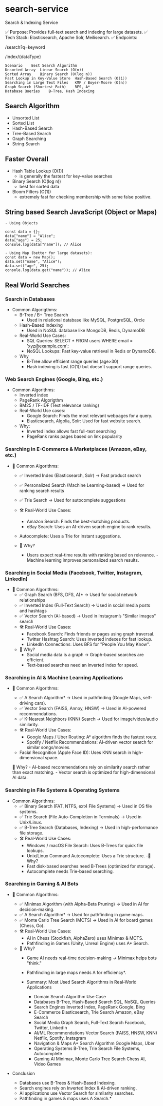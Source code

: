 # search-service
Search &amp; Indexing Service


✅ Purpose: Provides full-text search and indexing for large datasets.
✅ Tech Stack: Elasticsearch, Apache Solr, Meilisearch.
✅ Endpoints:

/search?q=keyword

/index/{dataType}

    Scenario	Best Search Algorithm
    Unsorted Array	Linear Search (O(n))
    Sorted Array	Binary Search (O(log n))
    Fast Lookup in Key-Value Store	Hash-Based Search (O(1))
    Searching in Large Text Files	KMP / Boyer-Moore (O(n))
    Graph Search (Shortest Path)	BFS, A*
    Database Queries	B-Tree, Hash Indexing

## Search Algorithm
- Unsorted List
- Sorted List
- Hash-Based Search
- Tree-Based Search
- Graph Searching
- String Search

## Faster Overall
- Hash Table Lookup (O(1))
    - is generally the fastest for key-value searches
- Binary Search (O(log n))
    - best for sorted data
- Bloom Filters (O(1))
    - extremely fast for checking membership with some false positive.

## String based Search JavaScript (Object or Maps)
    - Using Objects

    const data = {};
    data["name"] = "Alice";
    data["age"] = 25;
    console.log(data["name"]); // Alice

    - Using Map (better for large datasets):
    const data = new Map();
    data.set("name", "Alice");
    data.set("age", 25);
    console.log(data.get("name")); // Alice


## Real World Searches
### Search in Databases
- Common Algorigthms:
    - B-Tree / B+ Tree Search
        - Used in relational database like MySQL, PostgreSQL, Orcle 
    - Hash-Based Indexing 
        - Used in NoSQL database like MongoDB, Redis, DynamoDB
    - Real-World Use Cases:
        - SQL Queries: SELECT * FROM users WHERE email = 'xyz@example.com';
        - NoSQL Lookups: Fast key-value retrieval in Redis or DynamoDB.
    - Why 
        - B-Tree allow efficient range queries (age>30)
        - Hash indexing is fast (O(1)) but doesn't support range queries.
### Web Search Engines (Google, Bing, etc.)
- Common Algorithms:
    - Inverted index
    - PageRank Algorigthm
    - BM25 / TF-IDF (Text relevance ranking)
    - Real-World Use cases:
        - Google Search: Finds the most relevant webpages for a query.
        - Elasticsearch, Algolia, Solr: Used for fast website search.
    - Why:
        - Inverted index allows fast full-text searching
        - PageRank ranks pages based on link popularity
### Searching in E-Commerce & Marketplaces (Amazon, eBay, etc.)
- 🔹 Common Algorithms:
    - ✅ Inverted Index (Elasticsearch, Solr) → Fast product search 
    - ✅ Personalized Search (Machine Learning-based) → Used for ranking search results
    - ✅ Trie Search → Used for autocomplete suggestions

    - 🛠️ Real-World Use Cases:
        - Amazon Search: Finds the best-matching products.
        - eBay Search: Uses an AI-driven search engine to rank results.
    - Autocomplete: Uses a Trie for instant suggestions.
    - 🔹 Why?
        - Users expect real-time results with ranking based on relevance.
        -Machine learning improves personalized search results.

### Searching in Social Media (Facebook, Twitter, Instagram, LinkedIn)
- 🔹 Common Algorithms:
    - ✅ Graph Search (BFS, DFS, A)* → Used for social network relationships
    - ✅ Inverted Index (Full-Text Search) → Used in social media posts and hashtags
    - ✅ Vector Search (AI-based) → Used in Instagram’s "Similar Images" search
    - 🛠️ Real-World Use Cases:
        - Facebook Search: Finds friends or pages using graph traversal.
        - Twitter Hashtag Search: Uses inverted indexes for fast lookup.
        - LinkedIn Connections: Uses BFS for "People You May Know".
    - 🔹 Why?
        - Social media data is a graph → Graph-based searches are efficient.
        - Text-based searches need an inverted index for speed.


### Searching in AI & Machine Learning Applications
- 🔹 Common Algorithms:
    - ✅ A Search Algorithm* → Used in pathfinding (Google Maps, self-driving cars).
    - ✅ Vector Search (FAISS, Annoy, HNSW) → Used in AI-powered recommendations.
    - ✅ K-Nearest Neighbors (KNN) Search → Used for image/video/audio similarity.
    - 🛠️ Real-World Use Cases:
        - Google Maps / Uber Routing: A* algorithm finds the fastest route.
        - Spotify / Netflix Recommendations: AI-driven vector search for similar songs/movies.
    - Facial Recognition (Apple Face ID): Uses KNN search in high-dimensional space.

    🔹 Why?
        - AI-based recommendations rely on similarity search rather than exact matching.
        - Vector search is optimized for high-dimensional AI data.


### Searching in File Systems & Operating Systems
- Common Algorithms:
    - ✅ Binary Search (FAT, NTFS, ext4 File Systems) → Used in OS file systems.
    - ✅ Trie Search (File Auto-Completion in Terminals) → Used in Unix/Linux.  
    - ✅ B-Tree Search (Databases, Indexing) → Used in high-performance file storage.
    - 🛠️ Real-World Use Cases:
        - Windows / macOS File Search: Uses B-Trees for quick file lookups.
        - Unix/Linux Command Autocomplete: Uses a Trie structure.
    -🔹 Why?
        - Fast disk-based searches need B-Trees (optimized for storage).
        - Autocomplete needs Trie-based searching.

### Searching in Gaming & AI Bots
- 🔹 Common Algorithms:
    - ✅ Minimax Algorithm (with Alpha-Beta Pruning) → Used in AI for decision-making.  
    - ✅ A Search Algorithm* → Used for pathfinding in game maps.
    - ✅ Monte Carlo Tree Search (MCTS) → Used in AI for board games (Chess, Go).
    - 🛠️ Real-World Use Cases:
        - AI in Chess (Stockfish, AlphaZero) uses Minimax & MCTS.
        - Pathfinding in Games (Unity, Unreal Engine) uses A* Search.
    - 🔹 Why?
        - Game AI needs real-time decision-making → Minimax helps bots "think."
        - Pathfinding in large maps needs A for efficiency*.

    

        - Summary: Most Used Search Algorithms in Real-World Applications
            - Domain	Search Algorithm	Use Case
            - Databases	B-Tree, Hash-Based Search	SQL, NoSQL Queries
            - Search Engines	Inverted Index, PageRank	Google, Bing
            - E-Commerce	Elasticsearch, Trie Search	Amazon, eBay Search
            - Social Media	Graph Search, Full-Text Search	Facebook, Twitter, LinkedIn
            - AI/ML Recommendations	Vector Search (FAISS, HNSW, KNN)	Netflix, Spotify, Instagram
            - Navigation & Maps	A* Search Algorithm	Google Maps, Uber
            - Operating Systems	B-Tree, Trie Search	File Systems, Autocomplete
            - Gaming AI	Minimax, Monte Carlo Tree Search	Chess AI, Video Games

- Conclusion
    - Databases use B-Trees & Hash-Based Indexing.
    - Search engines rely on Inverted Index & AI-driven ranking.
    - AI applications use Vector Search for similarity searches.
    - Pathfinding in games & maps uses A Search.*